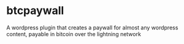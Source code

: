 # btcpaywall
A wordpress plugin that creates a paywall for almost any wordpress content, payable in bitcoin over the lightning network

